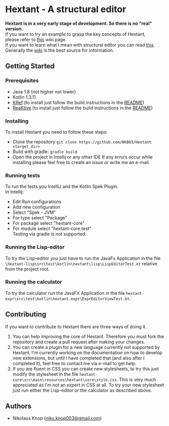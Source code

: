 # Hextant - A structural editor

**Hextant is in a very early stage of development. So there is no "real" version**.  
If you want to try an example to grasp the key concepts of Hextant,  
please refer to [this](https://github.com/NKb03/Hextant/wiki/The-calculator-example) wiki page.   
If you want to learn what I mean with structural editor you can read [this](https://github.com/NKb03/Hextant/wiki/What-is-a-structural-editor).  
Generally the [wiki](https://github.com/NKb03/Hextant/wiki) is the best source for information.    

## Getting Started

### Prerequisites
- Java 1.8 (not higher not lower)
- Kotlin 1.3.11
- [KRef](https://github.com/NKB03/KRef) (to install just follow the build instructions in the [README](https://github.com/NKb03/KRef/blob/master/README.md))
- [ReaKtive](https://github.com/NKB03/ReaKtive) (to install just follow the build instructions in the [README](https://github.com/NKb03/ReaKtive/blob/master/README.md))

### Installing
To install Hextant you need to follow these steps:
- Clone the repository `git clone https://github.com/NKB03/Hextant <target_dir>`
- Build with gradle: `gradle build`
- Open the project in Intellij or any other IDE
If any errors occur while installing please feel free to create an issue or write me an e-mail.

### Running tests
To run the tests you IntelliJ and the Kotlin Spek Plugin.  
In Intellij:
- Edit Run configurations
- Add new configuration
- Select "Spek - JVM"
- For type select "Package"
- For package select "hextant-core"
- For module select "hextant-core.test"  
Testing via gradle is not supported.  

### Running the Lisp-editor
To try the Lisp-editor you just have to run the JavaFx Application in the file `\hextant-lisp\src\test\kotlin\hextant\lisp\LispEditorTest.kt` relative from the project root.

### Running the calculator
To try the calculator run the JavaFX Application in the file  `hextant-expr\src\test\kotlin\hextant.expr\ExprEditorViewTest.kt`.

## Contributing
If you want to contribute to Hextant there are three ways of doing it.
1. You can help improving the core of Hextant. Therefore you must fork the repository and create a pull request after making your changes.
2. You can create a plugin for a new language currently not supported by Hextant. I'm currently working on the documentation on how to develop new extensions, but until I have completed that (and also after I completed it), feel free to contact me via e-mail to get help.
3. If you are fluent in CSS you can create new stylesheets, to try this just modify the stylesheet in the file `hextant-core\src\main\resources\hextant\core\style.css`. This is very much appreciated as I'm not an expert in CSS at all.
To try your new stylesheet just run either the Lisp-editor or the calculator as described above. 

## Authors
- Nikolaus Knop (niko.knop003@gmail.com)